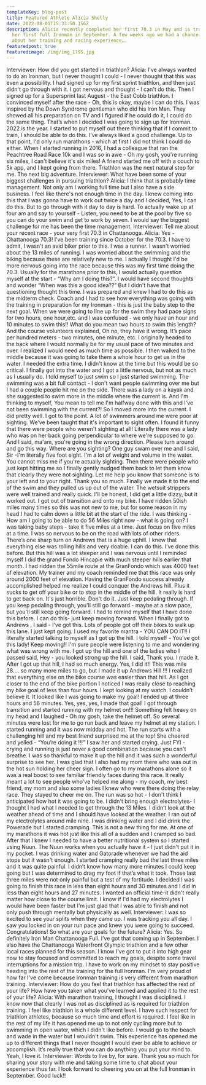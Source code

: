 ```yaml
---
templateKey: blog-post
title: Featured Athlete Alicia Shelly
date: 2022-08-01T15:33:50.156Z
description: Alicia recently completed her first 70.3 in May and is training for
  her first full Ironman in September. A few weeks ago we had a chance to chat
  about her training and racing experience….
featuredpost: true
featuredimage: /img/img_1795.jpg
---
```

Interviewer: How did you get started in triathlon? 
Alicia:
I've always wanted to do an Ironman, but I never thought I could - I never thought that this was even a possibility. I had signed up for my first sprint triathlon, and then just didn't go through with it. I got nervous and thought - I can't do this.
Then I signed up for a Supersprint last August - the East Cobb triathlon. I convinced myself after the race -  Oh, this is okay, maybe I can do this. 
I was inspired by the Down Syndrome gentleman who did his Iron Man. They showed all his preparation on TV and I figured if he could do it, I could do the same thing. That’s when I decided I was going to sign up for Ironman. 2022 is the year. I started to put myself out there thinking that if I commit to train, I should be able to do this.  I’ve always liked a good challenge. 
Up to that point, I'd only run marathons - which at first I did not think I could do either. When I started running in 2016, I had a colleague that ran the Peachtree Road Race 10k and I was so in awe - Oh my gosh, you're running six miles, I can't believe it's six miles!  A friend started me off with a couch to 5k app, and I kept going from there. 
Triathlon was the next natural step for me. The next big adventure. 
Interviewer: What have been some of your biggest challenges in pursuing triathlon? 
Alicia: I think that is probably time management.
Not only am I working full time but I also have a side business. I feel like there's not enough time in the day. I knew coming into this that I was gonna have to work out twice a day and I decided, Yes, I can do this. But to go through with it day to day is hard. To actually wake up at four am and say to yourself - Listen, you need to be at the pool by five so you can do your swim and get to work by seven.  I would say the biggest challenge for me has been the time management.
Interviewer:
Tell me about your recent race -  your very first 70.3 in Chattanooga. 
Alicia: Yes - Chattanooga 70.3!  I’ve been training since October for the 70.3. I have to admit, I wasn't an avid biker prior to this. I was a runner.  I wasn't worried about the 13 miles of running.  I was worried about the swimming and the biking because these are relatively new to me. 
I actually I thought I'd be more nervous going into the race because this was my first time doing the 70.3. Usually for the marathons prior to this, I would actually question myself at the start - “Why am I doing this?”.  I would have second thoughts and wonder “When was this a good idea??”
But I didn't have that questioning thought this time.  I was prepared and knew I had to do this as the midterm check. Coach and I had to see how everything was going with the training in preparation for my Ironman - this is just the baby step to the next goal. 
When we were going to line up for the swim they had pace signs for two hours, one hour,etc. and I was confused - we only have an hour and 10 minutes to swim this!! What do you mean two hours to swim this length?\
And the course volunteers explained, Oh no, they have it wrong. It’s pace per hundred meters - two minutes, one minute, etc. 
I originally headed to the back where I  would normally be for my usual pace of two minutes and over.  I realized I would need as much time as possible. I then walked to the middle because it was going to take them a whole hour to get us in the water. I needed the extra time. I didn't know at the time but this would be so critical. I finally got into the water and I got a little nervous, but not as much as I usually do. I told myself to just swim so I just started swimming.
The swimming was a bit full contact - I don't want people swimming over me but I had a couple people hit me on the side. There was a lady on a kayak and she suggested to swim more in the middle where the current is. And I'm thinking to myself, You mean to tell me I'm halfway done with this and I've not been swimming  with the current?!  So I moved more into the current. 
I did pretty well. I got to the point. A lot of swimmers around me were poor at sighting. We’ve been taught that it's important to sight often. I found it funny that there were people who weren't sighting at all! Literally there was a lady who was on her back going perpendicular to where we're supposed to go. And I said, ma'am, you're going in the wrong direction. Please turn around and go this way.  Where are you sighting? 
One guy swam over me and I said, Sir -I'm literally five foot eight. I'm a lot of weight and volume in the water. You cannot miss me if you're actually sighting. 
Then there were people who just kept hitting me so I finally gently nudged them back to let them know that clearly they were not sighting.  Let me help you know that someone is to your left and to your right. Thank you so much. 
Finally we made it to the end of the swim and they pulled us up out of the water. The wetsuit strippers were well trained and really quick. I'll be honest, I did get a little dizzy, but it worked out. 
I got out of transition and onto my bike. I have ridden 50ish miles many times so this was not new to me, but for some reason in my head I had to calm down a little bit at the start of the ride. I was thinking - How am I going to be able to do 56 Miles right now - what is going on? 
I was taking baby steps - take it five miles at a time. Just focus on five miles at a time. I was so nervous to be on the road with lots of other riders. There’s one sharp turn on Andrews that is a huge uphill. I knew that everything else was rolling hills and very doable. I can do this. I’ve done this before. But this hill was a lot steeper and I was nervous until I reminded myself I did the grand Fondo Hincapie with much steeper hills earlier that month. 
I had ridden the 55mile route at the GranFondo which was 4000 feet of elevation. My trainer and my coach reminded me that this race was only around 2000 feet of elevation. Having the GranFondo success already accomplished helped me realize I could conquer the Andrews hill. Plus it sucks to get off your bike or to stop in the middle of the hill. It really is hard to get back on. It's just horrible. Don't do it. Just keep pedaling through.
If you keep pedaling through, you'll still go forward - maybe at a slow pace, but you'll still keep going forward. I had to remind myself that I have done this before. I can do this-  just keep moving forward. 
 When I finally got to Andrews , I said - I’ve got this. Lots of people got off their bikes to walk up this lane. I just kept going.  I used my favorite mantra - YOU CAN DO IT!!  I literally started talking to myself as I got up the hill. I told myself -  You’ve got this lady!  Keep moving!!  I'm sure people were listening to me and wondering what was wrong with me. 
 I got up the hill and one of the ladies who I passed said, Hey - you looked strong up the hill. I said, Thank you. I made it. 
After I got up that hill, I had so much energy.  Yes, I did it!! This was mile 28…. so many more miles to go, but I made it up Andrews Hill !!!  I realized that everything else on the bike course was easier than that hill. As I got closer to the end of the bike portion I noticed I was really close to reaching my bike goal of less than four hours. I kept looking at my watch. I couldn’t believe it. It looked like I was going to make my goal! I ended up at three hours and 56 minutes. Yes, yes, yes, I made that goal! 
I got through transition and started running with my helmet on!!! Something felt heavy on my head and I laughed - Oh my gosh, take the helmet off. So several minutes were lost for me to go run back and leave my helmet at my station. 
I started running and it was now midday and hot. The run starts with a challenging hill and my best friend surprised me at the top! She cheered and yelled - “You’re doing it !!!” I saw her and started crying. Just FYI - crying and running is just never a good combination because you can't breathe.
I was so thankful to make it up the hill and it was such a wonderful surprise to see her. I was glad that I also had my mom there who was out in the hot sun holding her cheer sign. I often go to my marathons alone so it was a real boost to see familiar friendly faces during this race.  It really meant a lot to see people who've helped me along - my coach,  my best friend, my mom and also some ladies I knew who were there doing the relay race. They stayed to cheer me on. 
The run was so hot - I don't think I anticipated how hot it was going to be. I didn't bring enough electrolytes- I thought I had what I needed to get through the 13 Miles. I didn’t look at the weather ahead of time and I should have looked at the weather. I ran out of my electrolytes around mile nine.  I was drinking water and I did drink the Powerade but I started cramping. This is not a new thing for me.
At one of my marathons it was hot just like this all of a sudden and I cramped so bad. After that I knew I needed to have a better nutritional system so I started using Nuun. The Nuun works when you actually have it - I just didn't put it in my pocket.  I was drinking water and Gatorade whenever we had the aid stops but it wasn't enough. I started cramping really bad the last three miles and it was quite painful. I didn’t  know how many more minutes I could keep going but I was determined to drag my foot if that’s what it took. Those last three miles were not only painful but a test of my fortitude. I decided I was going to finish this race in less than eight hours and 30 minutes and I did in less than eight hours and 27 minutes. I wanted an official time-it didn't really matter how close to the course limit. I know if I'd had my electrolytes I would have been faster but I'm just glad that I was able to finish and not only push through mentally but physically as well. 
Interviewer: I was so excited to see your splits when they came up. I was tracking you all day. I saw you locked in on your run pace and knew you were going to succeed. Congratulations!
So what are your goals for the future?
Alicia: Yes. So definitely Iron Man Chattanooga Full. I’ve got that coming up in September. I also have the Chattanooga Waterfront Olympic triathlon and a few other local races planned for this season. 
I know I’ve got to put it into high gear now to stay focused and committed to reach my goals, despite some travel interruptions for a mission trip. I have to work on my mindset to stay positive heading into the rest of the training for the full Ironman. 
I'm very proud of how far I've come because Ironman training is very different from marathon training. 
Interviewer:
How do you feel that triathlon has affected the rest of your life? How have you taken what you've learned and applied it to the rest of your life? 
Alicia: With marathon training, I thought I was disciplined. I know now that clearly I was not as disciplined as is required for triathlon training. I feel like triathlon is a whole different level. 
 I have such respect for triathlon athletes, because so much time and effort is required.  I feel like in the rest of my life it has opened me up to not only cycling more but to swimming in open water, which I didn't like before. I would go to the beach and wade in the water but I wouldn't swim. This experience has opened me up to different things that I never thought I would ever be able to achieve or accomplish. It’s really true that you can do anything you put your mind to. Yeah, I love it.
Interviewer: 
Words to live by,  for sure.
Thank you so much for sharing your story with me and taking some time to chat about your experience thus far. 
I look forward to cheering you on at the full Ironman in September. 
Good luck!!